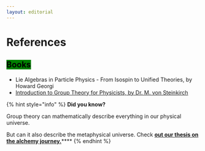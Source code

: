 ```yaml
---
layout: editorial
---
```


# References

## <mark style="background-color:green;">Books</mark>

<mark style="background-color:green;"></mark>

* Lie Algebras in Particle Physics - From Isospin to Unified Theories, by Howard Georgi
* [Introduction to Group Theory for Physicists, by Dr. M. von Steinkirch](http://www.astro.sunysb.edu/steinkirch/books/group.pdf)





{% hint style="info" %}
**Did you know?**

Group theory can mathematically describe everything in our physical universe.

But can it also describe the metaphysical universe. Check [**out our thesis on the alchemy journey.**](../../../alchemy/the-usdchoice-of-alchemy/undefined-4/)****
{% endhint %}


